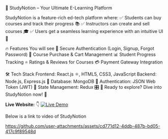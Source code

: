 🚀 StudyNotion – Your Ultimate E-Learning Platform


StudyNotion is a feature-rich ed-tech platform where:
✅ Students can buy courses and track their progress 📚
✅ Instructors can create and sell courses 🎓
✅ Users get a seamless learning experience with an intuitive UI 🌟

🔥 Features You will see
🔑 Secure Authentication (Login, Signup, Forgot Password)
🎯 Course Purchase & Cart Management
📊 Student Progress Tracking
⭐ Ratings & Reviews for Courses
💳 Payment Gateway Integration


🛠 Tech Stack
Frontend: React.js ⚛️, HTML5, CSS3, JavaScript
Backend: Node.js, Express.js 🚀
Database: MongoDB 🍃
Authentication: JSON Web Token (JWT) 🔐
State Management: Redux 🎛️
🚀 Ready to explore? Dive into StudyNotion now! 🎉

**Live Website:** 👇
[![Live Demo](https://img.shields.io/badge/-Live%20Demo-blue?style=for-the-badge&logo=google-chrome&logoColor=white)](https://studynotion-teal-five.vercel.app/)


Below is a link to video of StudyNotion

https://github.com/user-attachments/assets/cd771d12-4ddb-487b-bd05-417c9f89548d

